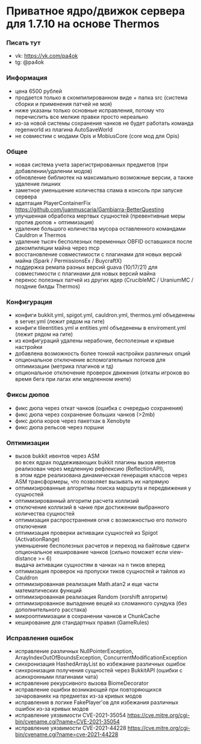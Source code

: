 # Приватное ядро/движок сервера для 1.7.10 на основе Thermos

### Писать тут
- vk: https://vk.com/pa4ok
- tg: @pa4ok

### Информация
- цена 6500 рублей
- продается только в скомпилированном виде + папка src (система сборки и применения патчей не моя)
- ниже указаны только основные исправления, потому что перечислить все мелкие правки просто нереально
- из-за новой системы сохранения чанков не будет работать команда regenworld из плагина AutoSaveWorld
- не совместим с модами Opis и MobiusCore (core мод для Opis) 

### Общее
- новая система учета зарегистрированных предметов (при добавлении/удалении модов)
- обновление библиотек на максимально возможные версии, а также удаление лишних
- заметное уменьшение количества спама в консоль при запуске сервера
- адаптация PlayerContainerFix https://github.com/juanmuscaria/Gambiarra-BetterQuesting
- улучшенная обработка мертвых сущностей (превентивные меры против дюпов + оптимизация)
- удаление большого количества мусора оставленного командами Cauldron и Thermos
- удаление тысяч бесполезных переменных OBFID оставшихся после декомпиляции майна через mcp
- восстановление совместимости с плагинами для новых версий майна (Spark / PermissionsEx / BuycraftX)
- поддержка ремапа разных версий guava (10/17/21) для совместимости с плагинами для новых версий майна
- перенос полезных патчей из других ядер (CrucibleMC / UraniumMC / поздние билды Thermos)

### Конфигурация
- конфиги bukkit.yml, spigot.yml, cauldron.yml, thermos.yml объеденены в server.yml (лежит рядом на гите)
- конфиги tileentities.yml и entities.yml объеденены в enviroment.yml (лежит рядом на гите)
- из конфигураций удалены нерабочие, бесполезные и кривые настройки
- добавлена возможность более тонкой настройки различных опций
- опциональное отключение вспомогательных потоков для оптимизации (метрика плагинов и тд)
- опциональное отключение проверок движения (откаты игроков во время бега при лагах или медленном инете)

### Фиксы дюпов
- фикс дюпа через откат чанков (ошибка с очередью сохранения)
- фикс дюпа через сохранение больших чанков (>2mb)
- фикс дюпа коров через пакетхак в Xenobyte
- фикс дюпа рельсов через поршни

### Оптимизации
- вызов bukkit ивентов через ASM<br>
  во всех ядрах поддеживающих bukkit плагины вызов ивентов реализован через медленную рефлексию (ReflectionAPI),<br>
  в этом ядре реализована динамическая генерация классов через ASM трансформеры, что позволяет вызывать их напрямую
- оптимизированные алгоритмы поиска маршрута и передвижения у сущностей
- оптимизированный алгоритм расчета коллизий
- отключение коллизий в чанке при достижении выбранного количества сущностей
- оптимизация распространения огня с возможностью его полного отключения
- оптимизация проверки активации сущностей из Spigot (ActivationRange)<br>
  уменьшение бесполезных расчетов и переход на байтовые сдвиги<br>
  опциональное кеширование чанков (сильно поможет если view-distance >= 6)<br>
  выдача активации сущностям в чанках на n тиков вперед
- оптимизация проверок на пропуски тиков сущностей и тайлов из Cauldron
- оптимизированная реализация Math.atan2 и еще части математических функций
- оптимизированная реализация Random (xorshift алгоритм)
- оптимизированное выпадение вещей из сломанного сундука (без дополнительного расстака)
- микрооптимизации в сохранении чанков и ChunkCache
- кеширование для стандартных правил (GameRules)

### Исправления ошибок
- исправление различных NullPointerException, ArrayIndexOutOfBoundsException, ConcurrentModificationException
- синхронизация HashedArrayList во избежание различных ошибок
- синхронизация получения сущностей через BukkitAPI (ошибки с асинхронными плагинами чата)
- исправление рекурсивного вызова BiomeDecorator
- исправление ошибки возникающей при повторяющихся зачарованиях на предметах из-за кривых модов
- исправления в логике FakePlayer'ов для избежания различных ошибок из-за кривых модов
- исправление уязвимости CVE-2021-35054 https://cve.mitre.org/cgi-bin/cvename.cgi?name=CVE-2021-35054
- исправление уязвимости CVE-2021-44228 https://cve.mitre.org/cgi-bin/cvename.cgi?name=cve-2021-44228

